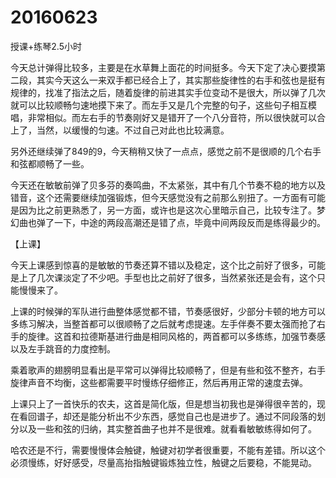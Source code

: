 # 20160623

授课+练琴2.5小时

今天总计弹得比较多，主要是在水草舞上面花的时间挺多。今天下定了决心要摸第二段，其实今天这么一来双手都已经合上了，其实那些旋律性的右手和弦也是挺有规律的，找准了指法之后，随着旋律的前进其实手位变动不是很大，所以弹了几次就可以比较顺畅匀速地摸下来了。而左手又是几个完整的句子，这些句子相互模唱，非常相似。而左右手的节奏刚好又是错开了一个八分音符，所以很快就可以合上了，当然，以缓慢的匀速。不过自己对此也比较满意。

另外还继续弹了849的9，今天稍稍又快了一点点，感觉之前不是很顺的几个右手和弦都顺畅了一些。

今天还在敏敏前弹了贝多芬的奏鸣曲，不太紧张，其中有几个节奏不稳的地方以及错音，这个还需要继续加强锻炼，但今天感觉没有之前那么别扭了。一方面有可能是因为比之前更熟悉了，另一方面，或许也是这次心里暗示自己，比较专注了。梦幻曲也弹了一下，中途的两段高潮还是错了点，毕竟中间两段反而是练得最少的。

【上课】

今天上课感到惊喜的是敏敏的节奏还算不错以及稳定，这个比之前好了很多，可能是上了几次课淡定了不少吧。手型也比之前好了很多，当然紧张还是会有，这个只能慢慢来了。

上课的时候弹的军队进行曲整体感觉都不错，节奏感很好，少部分卡顿的地方可以多练习解决，当整首都可以很顺畅了之后就考虑提速。左手伴奏不要太强而抢了右手的旋律。这首和拉德斯基进行曲是相同风格的，两首都可以多练练，加强节奏感以及左手跳音的力度控制。

乘着歌声的翅膀明显看出是平常可以弹得比较顺畅了，但是有些和弦不整齐，右手旋律声音不均衡，这些都需要平时慢练仔细修正，然后再用正常的速度去弹。

上课只上了一首快乐的农夫，这首是简化版，但是想当初我也是弹得很辛苦的，现在看回谱子，却还是能分析出不少东西，感觉自己也是进步了。通过不同段落的划分以及一些和弦的归纳，其实整首曲子也并不是很难。就看看敏敏练得如何了。

哈农还是不行，需要慢慢体会触键，触键对初学者很重要，不能有差错。所以这个必须慢练，好好感受，尽量高抬指触键锻炼独立性，触键之后要稳，不能晃动。
